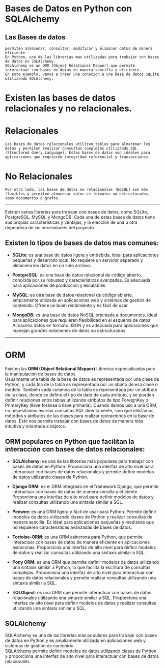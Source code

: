 # Bases de Datos en Python con SQLAlchemy

## Las Bases de datos  
    permiten almacenar, consultar, modificar y eliminar datos de manera eficiente.  
    En Python, una de las librerias mas utilizadas para trabajar con bases de datos es SQLAlchemy.  
    SQLAlchemy es un ORM (Object Relational Mapper) que permite interactuar con bases de datos de manera sencilla y eficiente.  
    En este ejemplo, vamos a crear una conexion a una base de datos SQLite utilizando SQLAlchemy.

# Existen las bases de datos relacionales y no relacionales.

# Relacionales  
    Las bases de datos relacionales utilizan tablas para almacenar los datos y permiten realizar consultas complejas utilizando SQL (Structured Query Language). Estas bases de datos son ideales para aplicaciones que requieren integridad referencial y transacciones. 

# No Relacionales  
    Por otro lado, las bases de datos no relacionales (NoSQL) son más flexibles y permiten almacenar datos en formatos no estructurados, como documentos o grafos.

---

Existen varias librerias para trabajar con bases de datos, como SQLite, PostgreSQL, MySQL y MongoDB.
Cada una de estas bases de datos tiene sus propias características y ventajas, y la elección de una u otra dependerá de las necesidades del proyecto.

## Existen lo tipos de bases de datos mas comunes:

- **SQLite**: es una base de datos ligera y embebida, ideal para aplicaciones pequeñas y desarrollo local. No requiere un servidor separado y almacena los datos en un solo archivo.

- **PostgreSQL**: es una base de datos relacional de código abierto, conocida por su robustez y características avanzadas. Es adecuada para aplicaciones de producción y escalables.

- **MySQL**: es otra base de datos relacional de código abierto, ampliamente utilizada en aplicaciones web y sistemas de gestión de contenido. Ofrece un buen rendimiento y es fácil de usar.

- **MongoDB**: es una base de datos NoSQL orientada a documentos, ideal para aplicaciones que requieren flexibilidad en el esquema de datos. Almacena datos en formato JSON y es adecuada para aplicaciones que manejan grandes volúmenes de datos no estructurados.  

---

# ORM
Existen las **ORM (Object Relational Mapper)** Librerias especializadas para la manipulación de bases de datos.  
Usualmente una tabla de la base de datos es representada por una clase de Python, y cada fila de la tabla es representada por un objeto de esa clase o modelo. También cada columna de la tabla es representada por un atributo de la clase, donde se define el tipo de dato de cada atributo, y se pueden definir relaciones entre tablas utilizando atributos de tipo ForeignKey o PrimaryKey (llave foránea o llave primaria).
Cuando damos uso a una ORM, no necesitamos escribir consultas SQL directamente, sino que utilizamos métodos y atributos de las clases para realizar operaciones en la base de datos. Esto nos permite trabajar con bases de datos de manera más intuitiva y orientada a objetos.

## ORM populares en Python que facilitan la interacción con bases de datos relacionales:

- **SQLAlchemy**: es una de las librerías más populares para trabajar con bases de datos en Python. Proporciona una interfaz de alto nivel para interactuar con bases de datos relacionales y permite definir modelos de datos utilizando clases de Python.

- **Django ORM**: es el ORM integrado en el framework Django, que permite interactuar con bases de datos de manera sencilla y eficiente. Proporciona una interfaz de alto nivel para definir modelos de datos y realizar consultas utilizando una sintaxis similar a SQL.

- **Peewee**: es una ORM ligera y fácil de usar para Python. Permite definir modelos de datos utilizando clases de Python y realizar consultas de manera sencilla. Es ideal para aplicaciones pequeñas y medianas que no requieren características avanzadas de bases de datos.

- **Tortoise-ORM**: es una ORM asíncrona para Python, que permite interactuar con bases de datos de manera eficiente en aplicaciones asíncronas. Proporciona una interfaz de alto nivel para definir modelos de datos y realizar consultas utilizando una sintaxis similar a SQL.

- **Pony ORM**: es una ORM que permite definir modelos de datos utilizando una sintaxis similar a Python, lo que facilita la escritura de consultas complejas. Proporciona una interfaz de alto nivel para interactuar con bases de datos relacionales y permite realizar consultas utilizando una sintaxis similar a SQL.

- S**QLObject**: es una ORM que permite interactuar con bases de datos relacionales utilizando una sintaxis similar a SQL. Proporciona una interfaz de alto nivel para definir modelos de datos y realizar consultas utilizando una sintaxis similar a SQL.

## SQLAlchemy
SQLAlchemy es una de las librerías más populares para trabajar con bases de datos en Python y es ampliamente utilizada en aplicaciones web y sistemas de gestión de contenido.  
SQLAlchemy permite definir modelos de datos utilizando clases de Python y proporciona una interfaz de alto nivel para interactuar con bases de datos relacionales.


